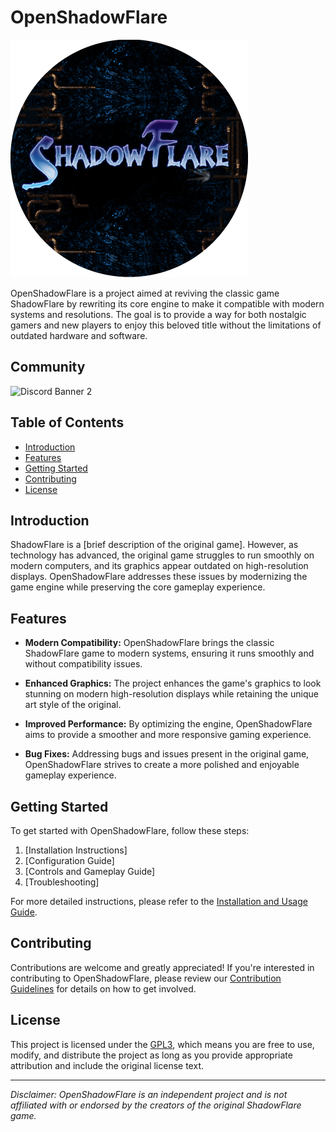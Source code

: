 # OpenShadowFlare

![Project Logo](readme/sf-logo-lg.png)

OpenShadowFlare is a project aimed at reviving the classic game ShadowFlare by rewriting its core engine to make it compatible with modern systems and resolutions. The goal is to provide a way for both nostalgic gamers and new players to enjoy this beloved title without the limitations of outdated hardware and software.

## Community

![Discord Banner 2](https://discordapp.com/api/guilds/1141730170055700550/widget.png?style=banner2)

## Table of Contents

- [Introduction](#introduction)
- [Features](#features)
- [Getting Started](#getting-started)
- [Contributing](#contributing)
- [License](#license)

## Introduction

ShadowFlare is a [brief description of the original game]. However, as technology has advanced, the original game struggles to run smoothly on modern computers, and its graphics appear outdated on high-resolution displays. OpenShadowFlare addresses these issues by modernizing the game engine while preserving the core gameplay experience.

## Features

- **Modern Compatibility:** OpenShadowFlare brings the classic ShadowFlare game to modern systems, ensuring it runs smoothly and without compatibility issues.

- **Enhanced Graphics:** The project enhances the game's graphics to look stunning on modern high-resolution displays while retaining the unique art style of the original.

- **Improved Performance:** By optimizing the engine, OpenShadowFlare aims to provide a smoother and more responsive gaming experience.

- **Bug Fixes:** Addressing bugs and issues present in the original game, OpenShadowFlare strives to create a more polished and enjoyable gameplay experience.

## Getting Started

To get started with OpenShadowFlare, follow these steps:

1. [Installation Instructions]
2. [Configuration Guide]
3. [Controls and Gameplay Guide]
4. [Troubleshooting]

For more detailed instructions, please refer to the [Installation and Usage Guide](docs/usage_guide.md).

## Contributing

Contributions are welcome and greatly appreciated! If you're interested in contributing to OpenShadowFlare, please review our [Contribution Guidelines](CONTRIBUTING.md) for details on how to get involved.

## License

This project is licensed under the [GPL3](LICENSE), which means you are free to use, modify, and distribute the project as long as you provide appropriate attribution and include the original license text.

---

_Disclaimer: OpenShadowFlare is an independent project and is not affiliated with or endorsed by the creators of the original ShadowFlare game._
